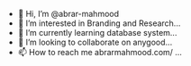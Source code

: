 - 👋 Hi, I’m @abrar-mahmood
- 👀 I’m interested in Branding and Research...
- 🌱 I’m currently learning database system...
- 💞️ I’m looking to collaborate on anygood...
- 📫 How to reach me abrarmahmood.com/ ...

<!---
abrar-mahmood/abrar-mahmood is a ✨ special ✨ repository because its `README.md` (this file) appears on your GitHub profile.
You can click the Preview link to take a look at your changes.
--->
